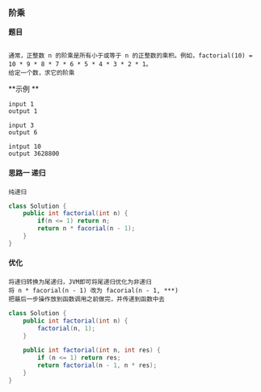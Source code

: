 ### 阶乘

**题目**

```
```
```
通常，正整数 n 的阶乘是所有小于或等于 n 的正整数的乘积。例如，factorial(10) = 10 * 9 * 8 * 7 * 6 * 5 * 4 * 3 * 2 * 1。 
给定一个数，求它的阶乘
```

**示例 **
```
input 1
output 1

input 3
output 6

intput 10
output 3628800
```

#### 思路一 递归
```
纯递归
```

```java
class Solution {
    public int factorial(int n) {
        if(n <= 1) return n;
        return n * facorial(n - 1);
    }
}
```

#### 优化
```
将递归转换为尾递归，JVM即可将尾递归优化为非递归
将 n * facorial(n - 1) 改为 facorial(n - 1, ***)
把最后一步操作放到函数调用之前做完，并传递到函数中去
```

```java
class Solution {
    public int factorial(int n) {
        factorial(n, 1);
    }

    public int factorial(int n, int res) {
        if (n <= 1) return res;
        return factorial(n - 1, n * res);
    }
}
```




